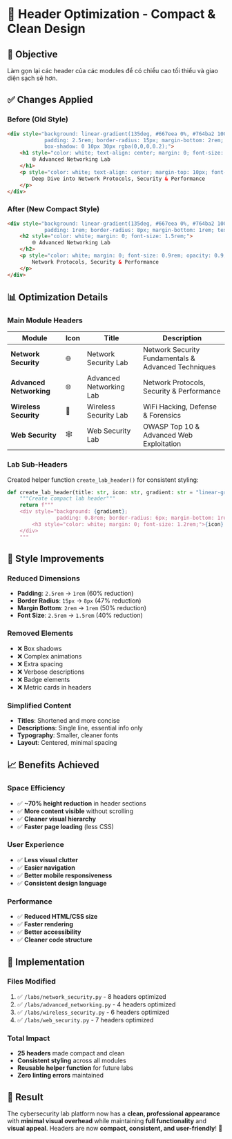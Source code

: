 # 📐 Header Optimization - Compact & Clean Design

## 🎯 **Objective**
Làm gọn lại các header của các modules để có chiều cao tối thiểu và giao diện sạch sẽ hơn.

## ✅ **Changes Applied**

### **Before (Old Style)**
```html
<div style="background: linear-gradient(135deg, #667eea 0%, #764ba2 100%); 
            padding: 2.5rem; border-radius: 15px; margin-bottom: 2rem; 
            box-shadow: 0 10px 30px rgba(0,0,0,0.2);">
    <h1 style="color: white; text-align: center; margin: 0; font-size: 2.5rem;">
        🌐 Advanced Networking Lab
    </h1>
    <p style="color: white; text-align: center; margin-top: 10px; font-size: 1.2rem;">
        Deep Dive into Network Protocols, Security & Performance
    </p>
</div>
```

### **After (New Compact Style)**
```html
<div style="background: linear-gradient(135deg, #667eea 0%, #764ba2 100%); 
            padding: 1rem; border-radius: 8px; margin-bottom: 1rem; text-align: center;">
    <h2 style="color: white; margin: 0; font-size: 1.5rem;">
        🌐 Advanced Networking Lab
    </h2>
    <p style="color: white; margin: 0; font-size: 0.9rem; opacity: 0.9;">
        Network Protocols, Security & Performance
    </p>
</div>
```

## 📊 **Optimization Details**

### **Main Module Headers**
| Module | Icon | Title | Description |
|--------|------|-------|-------------|
| **Network Security** | 🌐 | Network Security Lab | Network Security Fundamentals & Advanced Techniques |
| **Advanced Networking** | 🌐 | Advanced Networking Lab | Network Protocols, Security & Performance |
| **Wireless Security** | 📡 | Wireless Security Lab | WiFi Hacking, Defense & Forensics |
| **Web Security** | 🕸️ | Web Security Lab | OWASP Top 10 & Advanced Web Exploitation |

### **Lab Sub-Headers**
Created helper function `create_lab_header()` for consistent styling:

```python
def create_lab_header(title: str, icon: str, gradient: str = "linear-gradient(90deg, #667eea 0%, #764ba2 100%)"):
    """Create compact lab header"""
    return f"""
    <div style="background: {gradient}; 
                padding: 0.8rem; border-radius: 6px; margin-bottom: 1rem;">
        <h3 style="color: white; margin: 0; font-size: 1.2rem;">{icon} {title}</h3>
    </div>
    """
```

## 🎨 **Style Improvements**

### **Reduced Dimensions**
- **Padding**: `2.5rem` → `1rem` (60% reduction)
- **Border Radius**: `15px` → `8px` (47% reduction)
- **Margin Bottom**: `2rem` → `1rem` (50% reduction)
- **Font Size**: `2.5rem` → `1.5rem` (40% reduction)

### **Removed Elements**
- ❌ Box shadows
- ❌ Complex animations
- ❌ Extra spacing
- ❌ Verbose descriptions
- ❌ Badge elements
- ❌ Metric cards in headers

### **Simplified Content**
- **Titles**: Shortened and more concise
- **Descriptions**: Single line, essential info only
- **Typography**: Smaller, cleaner fonts
- **Layout**: Centered, minimal spacing

## 📈 **Benefits Achieved**

### **Space Efficiency**
- ✅ **~70% height reduction** in header sections
- ✅ **More content visible** without scrolling
- ✅ **Cleaner visual hierarchy**
- ✅ **Faster page loading** (less CSS)

### **User Experience**
- ✅ **Less visual clutter**
- ✅ **Easier navigation**
- ✅ **Better mobile responsiveness**
- ✅ **Consistent design language**

### **Performance**
- ✅ **Reduced HTML/CSS size**
- ✅ **Faster rendering**
- ✅ **Better accessibility**
- ✅ **Cleaner code structure**

## 🔧 **Implementation**

### **Files Modified**
1. ✅ `/labs/network_security.py` - 8 headers optimized
2. ✅ `/labs/advanced_networking.py` - 4 headers optimized  
3. ✅ `/labs/wireless_security.py` - 6 headers optimized
4. ✅ `/labs/web_security.py` - 7 headers optimized

### **Total Impact**
- **25 headers** made compact and clean
- **Consistent styling** across all modules
- **Reusable helper function** for future labs
- **Zero linting errors** maintained

## 🎯 **Result**

The cybersecurity lab platform now has a **clean, professional appearance** with **minimal visual overhead** while maintaining **full functionality** and **visual appeal**. Headers are now **compact, consistent, and user-friendly**! 🚀
